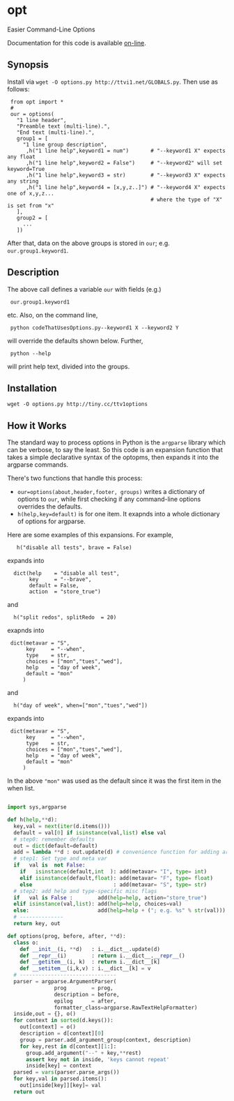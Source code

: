 
# opt



Easier Command-Line Options

Documentation for this code is available
[on-line](http://tttv1.net/GLOBALS.py).

## Synopsis

Install via `wget -O options.py http://ttvi1.net/GLOBALS.py`. Then use as follows:

     from opt import *
     # 
     our = options( 
       "1 line header",
       "Preamble text (multi-line).",
       "End text (multi-line).",
       group1 = [
         "1 line group description",
          ,h("1 line help",keyword1 = num")       # "--keyword1 X" expects any float
          ,h("1 line help",keyword2 = False")     # "--keyword2" will set keyword=True
          ,h("1 line help",keyword3 = str)        # "--keyword3 X" expects any string
          ,h("1 line help",keyword4 = [x,y,z..]") # "--keyword4 X" expects one of x,y,z...
                                                  # where the type of "X" is set from "x"
       ],
       group2 = [
         ...
       ])

After that, data on the above groups is stored in `our`; e.g. `our.group1.keyword1`.

## Description

The above call defines a variable `our` with fields (e.g.) 

     our.group1.keyword1

etc. Also, on the command line, 

     python codeThatUsesOptions.py--keyword1 X --keyword2 Y
     
will override the defaults shown below. Further, 

     python --help
     
will print help text, divided into the groups.
          
## Installation

    wget -O options.py http://tiny.cc/ttv1options

## How it Works

The standard way to process options in Python is the `argparse`
library which can be verbose, to say the least.  So this code is
an expansion function that takes a simple declarative syntax of the
optopms, then expands it into the argparse commands.

There's two functions that handle this process:

- `our=options(about,header,footer, groups)` writes a dictionary of options to `our`,
  while first checking if any command-line options overrides the defaults.
- `h(help,key=default)` is for one item. It exapnds into a whole
  dictionary of options for argparse.

Here are some examples of this expansions. For example,

       h("disable all tests", brave = False)

expands into

      dict(help    = "disable all test",
           key     = "--brave",
           default = False,
           action  = "store_true")

and

      h("split redos", splitRedo  = 20)

exapnds into

     dict(metavar = "S",
          key     = "--when",
          type    = str,
          choices = ["mon","tues","wed"],
          help    = "day of week",
          default = "mon"
         )

and 

      h("day of week", when=["mon","tues","wed"])

expands into

     dict(metavar = "S",
          key     = "--when",
          type    = str,
          choices = ["mon","tues","wed"],
          help    = "day of week",
          default = "mon"
         )

In the above `"mon"` was used as the default since it was
the first item in the when list.


```python

import sys,argparse

def h(help,**d):
  key,val = next(iter(d.items()))
  default = val[0] if isinstance(val,list) else val
  # step0: remember defaults
  out = dict(default=default)
  add = lambda **d : out.update(d) # convenience function for adding args
  # step1: Set type and meta var
  if   val is  not False:
    if   isinstance(default,int  ): add(metavar= "I", type= int)
    elif isinstance(default,float): add(metavar= "F", type= float)
    else                          : add(metavar= "S", type= str)
  # step2: add help and type-specific misc flags
  if   val is False :        add(help=help, action="store_true")
  elif isinstance(val,list): add(help=help, choices=val)
  else:                      add(help=help + ("; e.g. %s" % str(val)))
  # --------------
  return key, out

def options(prog, before, after, **d):
  class o:
    def __init__(i, **d)   : i.__dict__.update(d)
    def __repr__(i)        : return i.__dict__.__repr__()
    def __getitem__(i, k)  : return i.__dict__[k]
    def __setitem__(i,k,v) : i.__dict__[k] = v
  # -------------------------------
  parser = argparse.ArgumentParser(
               prog        = prog,
               description = before,
               epilog      = after,
               formatter_class=argparse.RawTextHelpFormatter)
  inside,out = {}, o()
  for context in sorted(d.keys()):
    out[context] = o()
    description = d[context][0]
    group = parser.add_argument_group(context, description)
    for key,rest in d[context][1:]:
      group.add_argument("--" + key,**rest)
      assert key not in inside, 'keys cannot repeat'
      inside[key] = context
  parsed = vars(parser.parse_args())
  for key,val in parsed.items():
    out[inside[key]][key]= val
  return out
```

